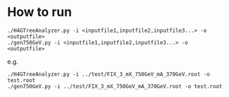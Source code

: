 How to run
====

    ./H4GTreeAnalyzer.py -i <inputfile1,inputfile2,inputfile3...> -o <outputfile>
    ./gen750GeV.py -i <inputfile1,inputfile2,inputfile3...> -o <outputfile>
    
e.g.

    ./H4GTreeAnalyzer.py -i ../test/FIX_3_mX_750GeV_mA_370GeV.root -o test.root
    ./gen750GeV.py -i ../test/FIX_3_mX_750GeV_mA_370GeV.root -o test.root
    
    
    
